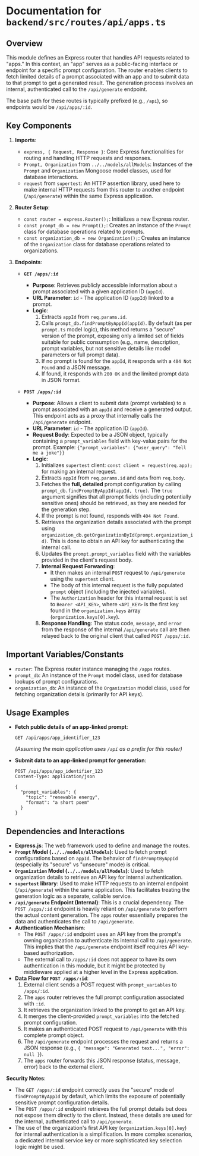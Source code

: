 # Documentation for `backend/src/routes/api/apps.ts`

## Overview

This module defines an Express router that handles API requests related to "apps." In this context, an "app" serves as a public-facing interface or endpoint for a specific prompt configuration. The router enables clients to fetch limited details of a prompt associated with an app and to submit data to that prompt to get a generated result. The generation process involves an internal, authenticated call to the `/api/generate` endpoint.

The base path for these routes is typically prefixed (e.g., `/api`), so endpoints would be `/api/apps/:id`.

## Key Components

1.  **Imports**:
    *   `express, { Request, Response }`: Core Express functionalities for routing and handling HTTP requests and responses.
    *   `Prompt, Organization` from `../../models/allModels`: Instances of the `Prompt` and `Organization` Mongoose model classes, used for database interactions.
    *   `request` from `supertest`: An HTTP assertion library, used here to make internal HTTP requests from this router to another endpoint (`/api/generate`) within the same Express application.

2.  **Router Setup**:
    *   `const router = express.Router();`: Initializes a new Express router.
    *   `const prompt_db = new Prompt();`: Creates an instance of the `Prompt` class for database operations related to prompts.
    *   `const organization_db = new Organization();`: Creates an instance of the `Organization` class for database operations related to organizations.

3.  **Endpoints**:

    *   **`GET /apps/:id`**
        *   **Purpose**: Retrieves publicly accessible information about a prompt associated with a given application ID (`appId`).
        *   **URL Parameter**: `id` - The application ID (`appId`) linked to a prompt.
        *   **Logic**:
            1.  Extracts `appId` from `req.params.id`.
            2.  Calls `prompt_db.findPromptByAppId(appId)`. By default (as per `prompt.ts` model logic), this method returns a "secure" version of the prompt, exposing only a limited set of fields suitable for public consumption (e.g., name, description, prompt variables, but not sensitive details like model parameters or full prompt data).
            3.  If no prompt is found for the `appId`, it responds with a `404 Not Found` and a JSON message.
            4.  If found, it responds with `200 OK` and the limited prompt data in JSON format.

    *   **`POST /apps/:id`**
        *   **Purpose**: Allows a client to submit data (prompt variables) to a prompt associated with an `appId` and receive a generated output. This endpoint acts as a proxy that internally calls the `/api/generate` endpoint.
        *   **URL Parameter**: `id` - The application ID (`appId`).
        *   **Request Body**: Expected to be a JSON object, typically containing a `prompt_variables` field with key-value pairs for the prompt. Example: `{"prompt_variables": {"user_query": "Tell me a joke"}}`
        *   **Logic**:
            1.  Initializes `supertest` client: `const client = request(req.app);` for making an internal request.
            2.  Extracts `appId` from `req.params.id` and `data` from `req.body`.
            3.  Fetches the **full, detailed** prompt configuration by calling `prompt_db.findPromptByAppId(appId, true)`. The `true` argument signifies that all prompt fields (including potentially sensitive ones) should be retrieved, as they are needed for the generation step.
            4.  If the prompt is not found, responds with `404 Not Found`.
            5.  Retrieves the organization details associated with the prompt using `organization_db.getOrganizationById(prompt.organization_id)`. This is done to obtain an API key for authenticating the internal call.
            6.  Updates the `prompt.prompt_variables` field with the variables provided in the client's request body.
            7.  **Internal Request Forwarding**:
                *   It then makes an internal `POST` request to `/api/generate` using the `supertest` client.
                *   The body of this internal request is the fully populated `prompt` object (including the injected variables).
                *   The `Authorization` header for this internal request is set to `Bearer <API_KEY>`, where `<API_KEY>` is the first key found in the `organization.keys` array (`organization.keys[0].key`).
            8.  **Response Handling**: The status code, `message`, and `error` from the response of the internal `/api/generate` call are then relayed back to the original client that called `POST /apps/:id`.

## Important Variables/Constants

*   `router`: The Express router instance managing the `/apps` routes.
*   `prompt_db`: An instance of the `Prompt` model class, used for database lookups of prompt configurations.
*   `organization_db`: An instance of the `Organization` model class, used for fetching organization details (primarily for API keys).

## Usage Examples

*   **Fetch public details of an app-linked prompt**:
    ```http
    GET /api/apps/app_identifier_123
    ```
    *(Assuming the main application uses `/api` as a prefix for this router)*

*   **Submit data to an app-linked prompt for generation**:
    ```http
    POST /api/apps/app_identifier_123
    Content-Type: application/json

    {
      "prompt_variables": {
        "topic": "renewable energy",
        "format": "a short poem"
      }
    }
    ```

## Dependencies and Interactions

*   **Express.js**: The web framework used to define and manage the routes.
*   **`Prompt` Model (`../../models/allModels`)**: Used to fetch prompt configurations based on `appId`. The behavior of `findPromptByAppId` (especially its "secure" vs "unsecure" mode) is critical.
*   **`Organization` Model (`../../models/allModels`)**: Used to fetch organization details to retrieve an API key for internal authentication.
*   **`supertest` library**: Used to make HTTP requests to an internal endpoint (`/api/generate`) within the same application. This facilitates treating the generation logic as a separate, callable service.
*   **`/api/generate` Endpoint (Internal)**: This is a crucial dependency. The `POST /apps/:id` endpoint is heavily reliant on `/api/generate` to perform the actual content generation. The `apps` router essentially prepares the data and authenticates the call to `/api/generate`.
*   **Authentication Mechanism**:
    *   The `POST /apps/:id` endpoint uses an API key from the prompt's owning organization to authenticate its internal call to `/api/generate`. This implies that the `/api/generate` endpoint itself requires API key-based authorization.
    *   The external call to `/apps/:id` does not appear to have its own authentication in this module, but it might be protected by middleware applied at a higher level in the Express application.
*   **Data Flow for `POST /apps/:id`**:
    1.  External client sends a POST request with `prompt_variables` to `/apps/:id`.
    2.  The `apps` router retrieves the full prompt configuration associated with `:id`.
    3.  It retrieves the organization linked to the prompt to get an API key.
    4.  It merges the client-provided `prompt_variables` into the fetched prompt configuration.
    5.  It makes an authenticated POST request to `/api/generate` with this complete prompt object.
    6.  The `/api/generate` endpoint processes the request and returns a JSON response (e.g., `{ "message": "Generated text...", "error": null }`).
    7.  The `apps` router forwards this JSON response (status, message, error) back to the external client.

**Security Notes**:
*   The `GET /apps/:id` endpoint correctly uses the "secure" mode of `findPromptByAppId` by default, which limits the exposure of potentially sensitive prompt configuration details.
*   The `POST /apps/:id` endpoint retrieves the full prompt details but does not expose them directly to the client. Instead, these details are used for the internal, authenticated call to `/api/generate`.
*   The use of the organization's first API key (`organization.keys[0].key`) for internal authentication is a simplification. In more complex scenarios, a dedicated internal service key or more sophisticated key selection logic might be used.
```
